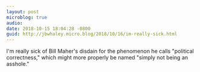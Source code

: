 ```yaml
---
layout: post
microblog: true
audio: 
date: 2018-10-15 18:04:28 -0800
guid: http://jbwhaley.micro.blog/2018/10/16/im-really-sick.html
---
```

I'm really sick of Bill Maher's disdain for the phenomenon he calls "political correctness," which might more properly be named "simply not being an asshole."
